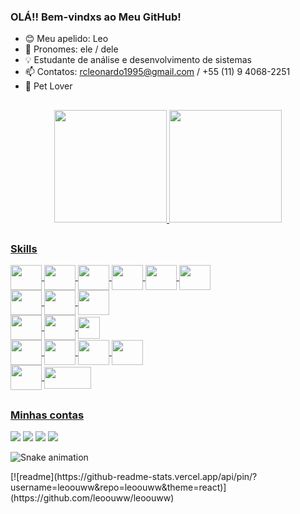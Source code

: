 ### OLÁ!! Bem-vindxs ao Meu GitHub!

- 😊 Meu apelido: Leo
- 🤵 Pronomes: ele / dele
- 💡 Estudante de análise e desenvolvimento de sistemas 
- 📫 Contatos: rcleonardo1995@gmail.com / +55 (11) 9 4068-2251
- 🐶 Pet Lover

<!-- Indicação dos status do meu próprio GIT, com o acompanhamento das linguagens utilziadas -->
##
<div align="center">
  <a href="https://github.com/leoouww">
  <img height="180em" src="https://github-readme-stats.vercel.app/api?username=leoouww&show_icons=true&theme=dracula&include_all_commits=true&count_private=true"/>
  <img height="180em" src="https://github-readme-stats.vercel.app/api/top-langs/?username=leoouww&layout=compact&langs_count=7&theme=dracula"/>
</div>
  
  
 <!-- Separação da indicação dos meus skills -->
  ##
### Skills  
<div>
  <!-- Full Stack -->
  <img align="center" height="40" width="50" src="https://cdn.jsdelivr.net/gh/devicons/devicon/icons/html5/html5-original.svg" />  
  <img align="center" height="40" width="50" src="https://cdn.jsdelivr.net/gh/devicons/devicon/icons/css3/css3-original.svg" />
  <img align="center" height="40" width="50" src="https://cdn.jsdelivr.net/gh/devicons/devicon/icons/javascript/javascript-original.svg" />
  <img align="center" height="40" width="50" src="https://cdn.jsdelivr.net/gh/devicons/devicon/icons/angularjs/angularjs-original.svg" />
  <img align="center" height="40" width="50" src="https://cdn.jsdelivr.net/gh/devicons/devicon/icons/nodejs/nodejs-original.svg" />
  <img align="center" height="40" width="50" src="https://cdn.jsdelivr.net/gh/devicons/devicon/icons/bower/bower-original-wordmark.svg" />
          
  </br>
 
  <!-- Linguagens -->
  <img align="center" height="40" width="50" src="https://cdn.jsdelivr.net/gh/devicons/devicon/icons/c/c-original.svg" />
  <img align="center" height="40" width="50" src="https://cdn.jsdelivr.net/gh/devicons/devicon/icons/java/java-original.svg" />
  <img align="center" height="40" width="50" src="https://cdn.jsdelivr.net/gh/devicons/devicon/icons/python/python-original-wordmark.svg" />
  </br>
  
  <!-- Repositórios-->  
  <img align="center" height="40" width="50" src="https://cdn.jsdelivr.net/gh/devicons/devicon/icons/github/github-original-wordmark.svg" />
  <img align="center" height="40" width="50" src="https://cdn.jsdelivr.net/gh/devicons/devicon/icons/heroku/heroku-plain-wordmark.svg" />
  <img align="center" height="35" width="35" src="https://upload.wikimedia.org/wikipedia/commons/thumb/b/b2/Repl.it_logo.svg/2048px-Repl.it_logo.svg.png" />
  </br>
  
  <!-- Bncos de dados --> 
  <img align="center" height="40" width="50" src="https://cdn.jsdelivr.net/gh/devicons/devicon/icons/mysql/mysql-plain-wordmark.svg" /> 
  <img align="center" height="40" width="50" src="https://cdn.jsdelivr.net/gh/devicons/devicon/icons/mongodb/mongodb-original-wordmark.svg" />
  <img align="center" height="40" width="50" src="https://www.svgrepo.com/show/127001/sql-file-format.svg"/>
  <img align="center" height="40" width="50" src="https://cdn.jsdelivr.net/gh/devicons/devicon/icons/postgresql/postgresql-original-wordmark.svg" />
  </br>
  
  <!-- Programas de prototipação -->
  <img align="center" height="40" width="50" src="https://cdn.jsdelivr.net/gh/devicons/devicon/icons/figma/figma-plain.svg" />
  <img align="center" height="35" width="75" src="https://www.vectorlogo.zone/logos/lucidchart/lucidchart-ar21.png" />
  </br>
  </div>  
  
  <!-- Indicação das minhas contas pessoais -->
  ##
  ### Minhas contas  
<div> 
  <a href="https://instagram.com/leoouww" target="_blank"><img src="https://img.shields.io/badge/-Instagram-%23E4405F?style=for-the-badge&logo=instagram&logoColor=white" target="_blank"></a>
 	<a href="https://www.linkedin.com/in/leonardo-castro-programmer/" target="_blank"><img src="https://img.shields.io/badge/-LinkedIn-%230077B5?style=for-the-badge&logo=linkedin&logoColor=white" target="_blank"></a> 
  <a href="mailto:rcleonardo1995@gmail.com" target="_blank"><img src="https://img.shields.io/badge/Gmail-D14836?style=for-the-badge&logo=gmail&logoColor=white" target="_blank"></a> 
  <a href="https://replit.com/@leoouww" target="_blank"><img src="https://img.shields.io/badge/replit-667881?style=for-the-badge&logo=replit&logoColor=white" target="_blank"></a> 
 
 <!-- Cobrinha para comer meus commits --> 
  
 ![Snake animation](https://github.com/leoouww/leoouww/blob/output/github-contribution-grid-snake.svg) 
  
 </div>
 [![readme](https://github-readme-stats.vercel.app/api/pin/?username=leoouww&repo=leoouww&theme=react)](https://github.com/leoouww/leoouww)

